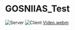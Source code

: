 # GOSNIIAS_Test

![Server](https://github.com/AlferovKirill/Test/assets/59083480/d98f6c1d-9d37-46e6-8a55-9430ee9f792e)
![Client](https://github.com/AlferovKirill/Test/assets/59083480/8e4ffef5-58ea-49f8-b55c-89f27e57a33c)
[Video.webm](https://github.com/AlferovKirill/Test/assets/59083480/afb111f8-5cc8-45c5-a1da-28d1c56f2447)
